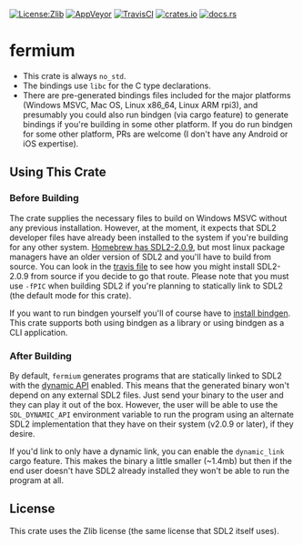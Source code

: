 [![License:Zlib](https://img.shields.io/badge/License-Zlib-brightgreen.svg)](https://opensource.org/licenses/Zlib)
[![AppVeyor](https://ci.appveyor.com/api/projects/status/lqvi8qbjayf35v8m/branch/master?svg=true)](https://ci.appveyor.com/project/Lokathor/fermium/branch/master)
[![TravisCI](https://travis-ci.org/Lokathor/fermium.svg?branch=master)](https://travis-ci.org/Lokathor/fermium)
[![crates.io](https://img.shields.io/crates/v/fermium.svg)](https://crates.io/crates/fermium)
[![docs.rs](https://docs.rs/fermium/badge.svg)](https://docs.rs/fermium/)

# fermium

* This crate is always `no_std`.
* The bindings use `libc` for the C type declarations.
* There are pre-generated bindings files included for the major platforms
  (Windows MSVC, Mac OS, Linux x86_64, Linux ARM rpi3), and presumably you could
  also run bindgen (via cargo feature) to generate bindings if you're building
  in some other platform. If you do run bindgen for some other platform, PRs are
  welcome (I don't have any Android or iOS expertise).

## Using This Crate

### Before Building

The crate supplies the necessary files to build on Windows MSVC without any
previous installation. However, at the moment, it expects that SDL2 developer
files have already been installed to the system if you're building for any other
system. [Homebrew has SDL2-2.0.9](https://formulae.brew.sh/formula/sdl2), but
most linux package managers have an older version of SDL2 and you'll have to
build from source. You can look in the [travis file](.travis.yml) to see how you
might install SDL2-2.0.9 from source if you decide to go that route. Please note
that you must use `-fPIC` when building SDL2 if you're planning to statically
link to SDL2 (the default mode for this crate).

If you want to run bindgen yourself you'll of course have to [install
bindgen](https://rust-lang.github.io/rust-bindgen/requirements.html). This crate
supports both using bindgen as a library or using bindgen as a CLI application.

### After Building

By default, `fermium` generates programs that are statically linked to SDL2 with
the [dynamic
API](https://www.reddit.com/r/linux_gaming/comments/1upn39/sdl2_adds_dynamic_api_magic_to_allow_updating_it/)
enabled. This means that the generated binary won't depend on any external SDL2
files. Just send your binary to the user and they can play it out of the box.
However, the user will be able to use the `SDL_DYNAMIC_API` environment variable
to run the program using an alternate SDL2 implementation that they have on
their system (v2.0.9 or later), if they desire.

If you'd link to only have a dynamic link, you can enable the `dynamic_link`
cargo feature. This makes the binary a little smaller (~1.4mb) but then if the
end user doesn't have SDL2 already installed they won't be able to run the
program at all.

## License

This crate uses the Zlib license (the same license that SDL2 itself uses).
